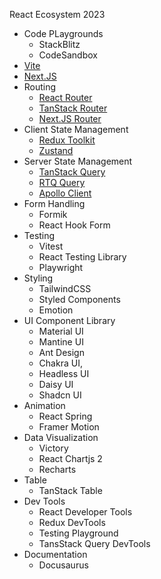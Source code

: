 React Ecosystem 2023
* Code PLaygrounds
  * StackBlitz
  * CodeSandbox
* [Vite](https://vitejs.dev/)
* [Next.JS](https://nextjs.org/)
* Routing
  * [React Router](https://reactrouter.com)
  * [TanStack Router](https://tanstack.com/router)
  * [Next.JS Router](https://nextjs.org/docs/pages/api-reference/functions/use-router)
* Client State Management
  * [Redux Toolkit](https://redux-toolkit.js.org/)
  * [Zustand](https://zustand-demo.pmnd.rs/)
* Server State Management
  * [TanStack Query](https://tanstack.com/query)
  * [RTQ Query](https://redux-toolkit.js.org/rtk-query/overview)
  * [Apollo Client](https://www.apollographql.com/apollo-client)
* Form Handling
  * Formik
  * React Hook Form
* Testing
  * Vitest
  * React Testing Library
  * Playwright
* Styling
  * TailwindCSS
  * Styled Components
  * Emotion
* UI Component Library
  * Material UI
  * Mantine UI
  * Ant Design
  * Chakra UI,
  * Headless UI
  * Daisy UI
  * Shadcn UI
* Animation
  * React Spring
  * Framer Motion
* Data Visualization
  * Victory
  * React Chartjs 2
  * Recharts
* Table
  * TanStack Table
* Dev Tools
  * React Developer Tools
  * Redux DevTools
  * Testing Playground
  * TansStack Query DevTools
* Documentation
  * Docusaurus

